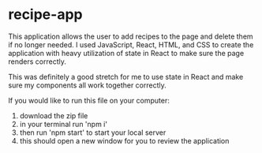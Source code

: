 # recipe-app

This application allows the user to add recipes to the page and delete them if no longer needed. I used JavaScript, React, HTML, and CSS to create the application with heavy utilization of state in React to make sure the page renders correctly. 

This was definitely a good stretch for me to use state in React and make sure my components all work together correctly. 

If you would like to run this file on your computer: 
  1) download the zip file
  2) in your terminal run 'npm i'
  3) then run 'npm start' to start your local server
  4) this should open a new window for you to review the application
